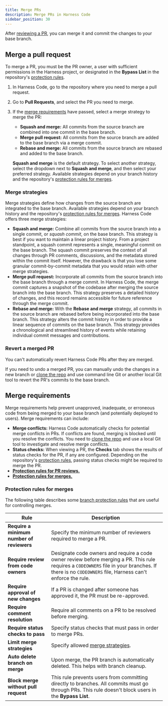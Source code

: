```yaml
---
title: Merge PRs
description: Merge PRs in Harness Code
sidebar_position: 30
---
```


After [reviewing a PR](./review-pr.md), you can merge it and commit the changes to your base branch.

## Merge a pull request

To merge a PR, you must be the PR owner, a user with sufficient permissions in the Harness project, or designated in the **Bypass List** in the repository's [protection rules](../config-repos/protection-rules.md).

1. In Harness Code, go to the repository where you need to merge a pull request.
2. Go to **Pull Requests**, and select the PR you need to merge.
3. If the [merge requirements](#merge-requirements) have passed, select a merge strategy to merge the PR:

   * **Squash and merge:** All commits from the source branch are combined into one commit in the base branch.
   * **Merge pull request:** All commits from the source branch are added to the base branch via a merge commit.
   * **Rebase and merge:** All commits from the source branch are rebased and added to the base branch.

   **Squash and merge** is the default strategy. To select another strategy, select the dropdown next to **Squash and merge**, and then select your preferred strategy. Available strategies depend on your branch history and the repository's [protection rules for merges](#protection-rules-for-merges).

### Merge strategies

Merge strategies define how changes from the source branch are integrated to the base branch. Available strategies depend on your branch history and the repository's [protection rules for merges](#protection-rules-for-merges). Harness Code offers three merge strategies:

* **Squash and merge:** Combine all commits from the source branch into a single commit, or *squash commit*, on the base branch. This strategy is best if you want to maintain a linear project history. From a project standpoint, a squash commit represents a single, meaningful commit on the base branch. The squash commit preserves the context of all changes through PR comments, discussions, and the metadata stored within the commit itself. However, the drawback is that you lose some granular commit-by-commit metadata that you would retain with other merge strategies.
* **Merge pull request:** Incorporate all commits from the source branch into the base branch through a merge commit. In Harness Code, the merge commit captures a snapshot of the codebase after merging the source branch into the base branch. This strategy preserves a detailed history of changes, and this record remains accessible for future reference through the merge commit.
* **Rebase and merge:** With the **Rebase and merge** strategy, all commits in the source branch are rebased before being incorporated into the base branch. This strategy alters the commit history in order to provide a linear sequence of commits on the base branch. This strategy provides a chronological and streamlined history of events while retaining individual commit messages and contributions.

### Revert a merged PR

You can't automatically revert Harness Code PRs after they are merged.

If you need to undo a merged PR, you can manually undo the changes in a new branch or [clone the repo](../work-in-repos/clone-repos.md) and use command line Git or another local Git tool to revert the PR's commits to the base branch.

## Merge requirements

Merge requirements help prevent unapproved, inadequate, or erroneous code from being merged to your base branch (and potentially deployed to users). Merge requirements can include:

* **Merge conflicts:** Harness Code automatically checks for potential merge conflicts in PRs. If conflicts are found, merging is blocked until you resolve the conflicts. You need to [clone the repo](../work-in-repos/clone-repos.md) and use a local Git tool to investigate and resolve merge conflicts.
* **Status checks:** When viewing a PR, the **Checks** tab shows the results of status checks for the PR, if any are configured. Depending on the repository's [protection rules](../config-repos/protection-rules.md), passing status checks might be required to merge the PR. <!-- how do you configure them? -->
* [**Protection rules for PR reviews.**](./review-pr.md#protection-rules-for-pr-reviews)
* [**Protection rules for merges.**](#protection-rules-for-merges)

### Protection rules for merges

The following table describes some [branch protection rules](../config-repos/protection-rules.md) that are useful for controlling merges.

| Rule | Description |
| ---- | ------------------------ |
| **Require a minimum number of reviewers** | Specify the minimum number of reviewers required to merge a PR. |
| **Require review from code owners** | Designate code owners and require a code owner review before merging a PR. This rule requires a `CODEOWNERS` file in your branches. If there is no `CODEOWNERS` file, Harness can't enforce the rule. |
| **Require approval of new changes** | If a PR is changed after someone has approved it, the PR must be re-approved. |
| **Require comment resolution** | Require all comments on a PR to be resolved before merging. |
| **Require status checks to pass** | Specify status checks that must pass in order to merge PRs. |
| **Limit merge strategies** | Specify allowed [merge strategies](#merge-strategies). |
| **Auto delete branch on merge** | Upon merge, the PR branch is automatically deleted. This helps with branch cleanup. |
| **Block merge without pull request** | This rule prevents users from committing directly to branches. All commits must go through PRs. This rule doesn't block users in the **Bypass List**. |

